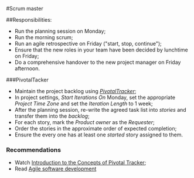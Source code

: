 #Scrum master

##Responsibilities:

* Run the planning session on Monday;
* Run the morning scrum;
* Run an agile retrospective on Friday ("start, stop, continue");
* Ensure that the new roles in your team have been decided by lunchtime on Friday;
* Do a comprehensive handover to the new project manager on Friday afternoon.

###PivotalTacker

* Maintain the project backlog using [*PivotalTracker*](http://www.pivotaltracker.com/);
* In project settings, *Start Iterations On* Monday, set the appropriate *Project Time Zone* and set the *Iteration Length* to 1 week;
* After the planning session, re-write the agreed task list into *stories* and transfer them into the *backlog*;  
* For each story, mark the *Product owner* as the *Requester*;
* Order the stories in the approximate order of expected completion;
* Ensure the every one has at least one *started* story assigned to them.
 
### Recommendations

* Watch [Introduction to the Concepts of Pivotal Tracker](http://youtu.be/bzCZysm5lG8);
* Read [Agile software development](http://en.wikipedia.org/wiki/Agile_software_development)


